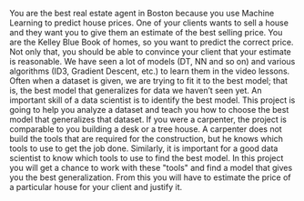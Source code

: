 You are the best real estate agent in Boston because you use Machine Learning to predict house prices. One of your clients wants to sell a house and they want you to give them an estimate of the best selling price. You are the Kelley Blue Book of homes, so you want to predict the correct price. Not only that, you should be able to convince your client that your estimate is reasonable.
We have seen a lot of models (DT, NN and so on) and various algorithms (ID3, Gradient Descent, etc.) to learn them in the video lessons. Often when a dataset is given, we are trying to fit it to the best model; that is, the best model that generalizes for data we haven’t seen yet. An important skill of a data scientist is to identify the best model. This project is going to help you analyze a dataset and teach you how to choose the best model that generalizes that dataset.
If you were a carpenter, the project is comparable to you building a desk or a tree house. A carpenter does not build the tools that are required for the construction, but he knows which tools to use to get the job done. Similarly, it is important for a good data scientist to know which tools to use to find the best model.
In this project you will get a chance to work with these "tools" and find a model that gives you the best generalization. From this you will have to estimate the price of a particular house for your client and justify it.
